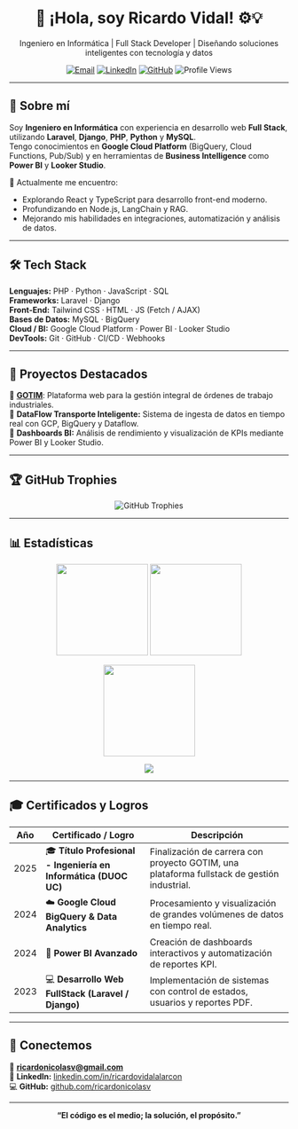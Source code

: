 <!-- 👋 PRESENTACIÓN -->
<h1 align="center">👋 ¡Hola, soy Ricardo Vidal! ⚙️💡</h1>
<p align="center">
  Ingeniero en Informática | Full Stack Developer | Diseñando soluciones inteligentes con tecnología y datos
</p>

<!-- 🔗 ENLACES RÁPIDOS -->
<p align="center">
  <a href="mailto:ricardonicolasv@gmail.com"><img alt="Email" src="https://img.shields.io/badge/Email-ricardonicolasv%40gmail.com-red?logo=gmail&logoColor=white"></a>
  <a href="https://www.linkedin.com/in/ricardovidalalarcon"><img alt="LinkedIn" src="https://img.shields.io/badge/LinkedIn-Ricardo%20Vidal-blue?logo=linkedin"></a>
  <a href="https://github.com/ricardonicolasv"><img alt="GitHub" src="https://img.shields.io/badge/GitHub-ricardonicolasv-black?logo=github"></a>
  <img alt="Profile Views" src="https://komarev.com/ghpvc/?username=ricardonicolasv&style=flat&color=blue">
</p>

---

## 🧠 Sobre mí

Soy **Ingeniero en Informática** con experiencia en desarrollo web **Full Stack**, utilizando **Laravel**, **Django**, **PHP**, **Python** y **MySQL**.  
Tengo conocimientos en **Google Cloud Platform** (BigQuery, Cloud Functions, Pub/Sub) y en herramientas de **Business Intelligence** como **Power BI** y **Looker Studio**.

🚀 Actualmente me encuentro:
- Explorando React y TypeScript para desarrollo front-end moderno.
- Profundizando en Node.js, LangChain y RAG.
- Mejorando mis habilidades en integraciones, automatización y análisis de datos.

---

## 🛠️ Tech Stack

**Lenguajes:** PHP · Python · JavaScript · SQL  
**Frameworks:** Laravel · Django  
**Front-End:** Tailwind CSS · HTML · JS (Fetch / AJAX)  
**Bases de Datos:** MySQL · BigQuery  
**Cloud / BI:** Google Cloud Platform · Power BI · Looker Studio  
**DevTools:** Git · GitHub · CI/CD · Webhooks

---

## 💼 Proyectos Destacados

🔹 [**GOTIM**](https://github.com/ricardonicolasv/GOTIM): Plataforma web para la gestión integral de órdenes de trabajo industriales.  
🔹 **DataFlow Transporte Inteligente:** Sistema de ingesta de datos en tiempo real con GCP, BigQuery y Dataflow.  
🔹 **Dashboards BI:** Análisis de rendimiento y visualización de KPIs mediante Power BI y Looker Studio.

---

## 🏆 GitHub Trophies

<p align="center">
  <img src="https://github-profile-trophy.vercel.app/?username=ricardonicolasv&theme=darkhub&no-frame=true&margin-w=15&row=1" alt="GitHub Trophies" />
</p>

---

## 📊 Estadísticas

<p align="center">
  <img height="165" src="https://github-readme-stats.vercel.app/api?username=ricardonicolasv&show_icons=true&count_private=true&theme=tokyonight" />
  <img height="165" src="https://github-readme-stats.vercel.app/api/top-langs/?username=ricardonicolasv&layout=compact&theme=tokyonight" />
</p>

<p align="center">
  <img height="165" src="https://streak-stats.demolab.com?user=ricardonicolasv&theme=tokyonight" />
</p>

<p align="center">
  <img src="https://github-readme-activity-graph.vercel.app/graph?username=ricardonicolasv&theme=react-dark" />
</p>

---

## 🎓 Certificados y Logros

| Año | Certificado / Logro | Descripción |
|-----|----------------------|--------------|
| 2025 | 🎓 **Título Profesional - Ingeniería en Informática (DUOC UC)** | Finalización de carrera con proyecto GOTIM, una plataforma fullstack de gestión industrial. |
| 2024 | ☁️ **Google Cloud BigQuery & Data Analytics** | Procesamiento y visualización de grandes volúmenes de datos en tiempo real. |
| 2024 | 🧠 **Power BI Avanzado** | Creación de dashboards interactivos y automatización de reportes KPI. |
| 2023 | 💻 **Desarrollo Web FullStack (Laravel / Django)** | Implementación de sistemas con control de estados, usuarios y reportes PDF. |

---

## 🤝 Conectemos

📧 **ricardonicolasv@gmail.com**  
🔗 **LinkedIn:** [linkedin.com/in/ricardovidalalarcon](https://www.linkedin.com/in/ricardovidalalarcon)  
💻 **GitHub:** [github.com/ricardonicolasv](https://github.com/ricardonicolasv)

---

<p align="center">
  <b>“El código es el medio; la solución, el propósito.”</b>
</p>

